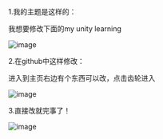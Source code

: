 1.我的主题是这样的：

我想要修改下面的my unity learning

![image](https://user-images.githubusercontent.com/34855327/170944115-be7ed03b-1598-4b50-8c3a-51f07cfc3034.png)


2.在github中这样修改：

进入到主页右边有个东西可以改，点击齿轮进入

![image](https://user-images.githubusercontent.com/34855327/170944329-01989e3b-4087-452f-80da-f8ea76cd20dd.png)

3.直接改就完事了！

![image](https://user-images.githubusercontent.com/34855327/170944454-86984728-7191-4b22-9f05-d3b3ced05c42.png)
